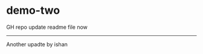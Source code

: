 # demo-two
GH repo
 update readme file now 
********************************
Another upadte by ishan

